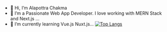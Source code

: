 - 👋 Hi, I’m Alapottra Chakma
- 👀 I’m a Passionate Web App Developer. I love working with MERN Stack and Next.js ...
- 🌱 I’m currently learning Vue.js Nuxt.js...
[![Top Langs](https://github-readme-stats.vercel.app/api/top-langs/?username=Alapottra-troj1n&layout=compact)](https://github.com/anuraghazra/github-readme-stats)
